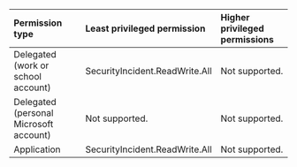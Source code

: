 |Permission type|Least privileged permission|Higher privileged permissions|
|:---|:---|:---|
|Delegated (work or school account)|SecurityIncident.ReadWrite.All|Not supported.|
|Delegated (personal Microsoft account)|Not supported.|Not supported.|
|Application|SecurityIncident.ReadWrite.All|Not supported.|

